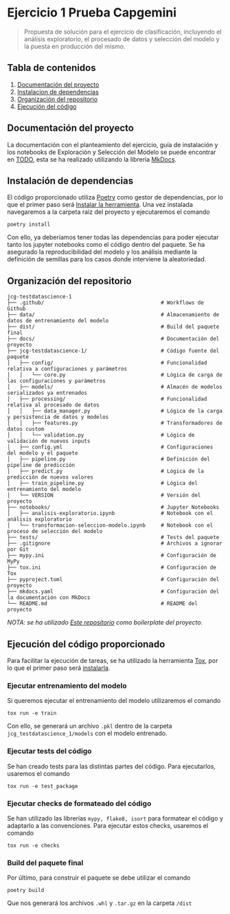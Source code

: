 # Ejercicio 1 Prueba Capgemini

> Propuesta de solución para el ejercicio de clasificación, incluyendo el análisis exploratorio, el procesado de datos y selección del modelo y la puesta en producción del mismo.

## Tabla de contenidos

1. [Documentación del proyecto](#documentación-del-proyecto)
2. [Instalacion de dependencias](#instalación-de-dependencias)
3. [Organización del repositorio](#organización-del-repositorio)
3. [Ejecución del código](#ejecución-del-código-proporcionado)

## Documentación del proyecto

La documentación con el planteamiento del ejercicio, guía de instalación y los notebooks de Exploración y Selección del Modelo se puede encontrar en [TODO](TODO), esta se ha realizado utilizando la librería [MkDocs](https://www.mkdocs.org/).

## Instalación de dependencias

El código proporcionado utiliza [Poetry](https://python-poetry.org/) como gestor de dependencias, por lo que el primer paso será [Instalar la herramienta](https://python-poetry.org/docs/#installing-with-pipx). Una vez instalada navegaremos a la carpeta raíz del proyecto y ejecutaremos el comando

```{shell}
poetry install
```


Con ello, ya deberíamos tener todas las dependencias para poder ejecutar tanto los jupyter notebooks como el código dentro del paquete. Se ha asegurado la reproducibilidad del modelo y los análisis mediante la definición de semillas para los casos donde interviene la aleatoriedad.

## Organización del repositorio

```plaintext
jcg-testdatascience-1
├── .github/                                      # Workflows de Github
├── data/                                         # Almacenamiento de datos de entrenamiento del modelo
├── dist/                                         # Build del paquete final
├── docs/                                         # Documentación del proyecto
├── jcg-testdatascience-1/                        # Código fuente del paquete
│   ├── config/                                   # Funcionalidad relativa a configuraciones y parámetros
│   │   └── core.py                               # Lógica de carga de las configuraciones y parámetros
│   ├── models/                                   # Almacén de modelos serializados ya entrenados
│   ├── processing/                               # Funcionalidad relativa al procesado de datos
│   │   ├── data_manager.py                       # Lógica de la carga y persistencia de datos y modelos
│   │   ├── features.py                           # Transformadores de datos custom
│   │   └── validation.py                         # Lógica de validación de nuevos inputs
│   ├── config.yml                                # Configuraciones del modelo y el paquete
│   ├── pipeline.py                               # Definición del pipeline de predicción
│   ├── predict.py                                # Lógica de la predicción de nuevos valores
│   ├── train_pipeline.py                         # Lógica del entrenamiento del modelo
│   └── VERSION                                   # Versión del proyecto
├── notebooks/                                    # Jupyter Notebooks
│   ├── analisis-exploratorio.ipynb               # Notebook con el análisis exploratorio
│   └── transformacion-seleccion-modelo.ipynb     # Notebook con el proceso de selección del modelo
├── tests/                                        # Tests del paquete
├── .gitignore                                    # Archivos a ignorar por Git
├── mypy.ini                                      # Configuración de MyPy
├── tox.ini                                       # Configuración de Tox
├── pyproject.toml                                # Configuración del proyecto
├── mkdocs.yaml                                   # Configuración del la documentación con MkDocs
└── README.md                                     # README del proyecto
```

*NOTA: se ha utilizado [Este repositorio](https://github.com/trainindata/deploying-machine-learning-models/tree/master/section-05-production-model-package) como boilerplate del proyecto.*

## Ejecución del código proporcionado

Para facilitar la ejecución de tareas, se ha utilizado la herramienta [Tox](https://tox.wiki/en/4.23.2/index.html), por lo que el primer paso será [instalarla](https://tox.wiki/en/4.23.2/installation.html).

### Ejecutar entrenamiento del modelo

Si queremos ejecutar el entrenamiento del modelo utilizaremos el comando

```{shell}
tox run -e train
```

Con ello, se generará un archivo `.pkl` dentro de la carpeta `jcg_testdatascience_1/models` con el modelo entrenado.

### Ejecutar tests del código

Se han creado tests para las distintas partes del código. Para ejecutarlos, usaremos el comando

```{shell}
tox run -e test_package
```

### Ejecutar checks de formateado del código

Se han utilizado las librerías `mypy, flake8, isort` para formatear el código y adaptarlo a las convenciones. Para ejecutar estos checks, usaremos el comando

```{shell}
tox run -e checks
```

### Build del paquete final

Por último, para construir el paquete se debe utilizar el comando

```{shell}
poetry build
```

Que nos generará los archivos `.whl` y `.tar.gz` en la carpeta `/dist`
